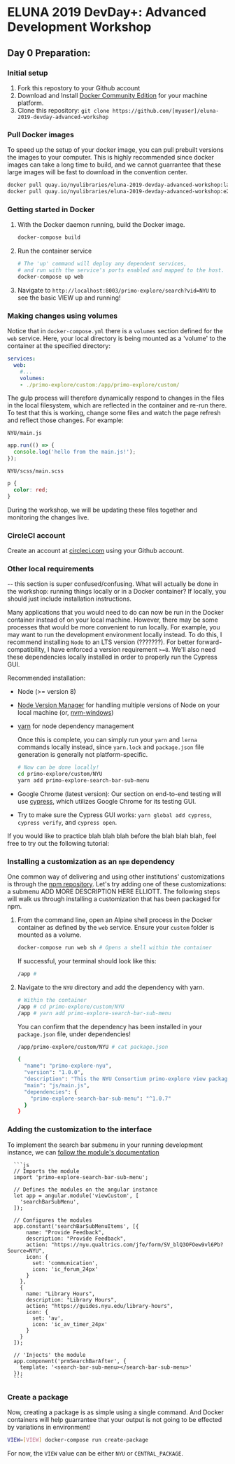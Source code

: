 # ELUNA 2019 DevDay+: Advanced Development Workshop

## Day 0 Preparation:

### Initial setup
1. Fork this repostory to your Github account
1. Download and Install [Docker Community Edition](https://www.docker.com/products/docker-engine) for your machine platform.
1. Clone this repository: `git clone https://github.com/[myuser]/eluna-2019-devday-advanced-workshop`

### Pull Docker images

To speed up the setup of your docker image, you can pull prebuilt versions the images to your computer. This is highly recommended since docker images can take a long time to build, and we cannot guarrantee that these large images will be fast to download in the convention center.

```sh
docker pull quay.io/nyulibraries/eluna-2019-devday-advanced-workshop:latest
docker pull quay.io/nyulibraries/eluna-2019-devday-advanced-workshop:e2e
```

### Getting started in Docker
1. With the Docker daemon running, build the Docker image.
      ```sh
      docker-compose build
      ```
1. Run the container service 
      ```sh
      # The 'up' command will deploy any dependent services,
      # and run with the service's ports enabled and mapped to the host.
      docker-compose up web
      ```
1. Navigate to `http://localhost:8003/primo-explore/search?vid=NYU` to see the basic VIEW up and running!

### Making changes using volumes

Notice that in `docker-compose.yml` there is a `volumes` section defined for the `web` service. Here, your local directory is being mounted as a 'volume' to the container at the specified directory:

```yml
services:
  web:
    #...
    volumes:
    - ./primo-explore/custom:/app/primo-explore/custom/
```

The gulp process will therefore dynamically respond to changes in the files in the local filesystem, which are reflected in the container and re-run there. To test that this is working, change some files and watch the page refresh and reflect those changes. For example:

`NYU/main.js`
```js
app.run(() => {
  console.log('hello from the main.js!');
});
```
`NYU/scss/main.scss`
```scss
p {
  color: red;
}
```
During the workshop, we will be updating these files together and monitoring the changes live.

### CircleCI account

Create an account at [circleci.com](https://circleci.com) using your Github account.

### Other local requirements

-- this section is super confused/confusing. What will actually be done in the workshop: running things locally or in a Docker container? If locally, you should just include installation instructions. 

Many applications that you would need to do can now be run in the Docker container instead of on your local machine. However, there may be some processes that would be more convenient to run locally. For example, you may want to run the development environment locally instead. To do this, I recommend installing `Node` to an LTS version (???????). For better forward-compatibility, I have enforced a version requirement `>=8`. We'll also need these dependencies locally installed in order to properly run the Cypress GUI.

Recommended installation:
* Node (>= version 8)
* [Node Version Manager](https://github.com/creationix/nvm) for handling multiple versions of Node on your local machine (or, [nvm-windows](https://github.com/coreybutler/nvm-windows))
* [yarn](https://yarnpkg.com/lang/en/docs/install/) for node dependency management

    Once this is complete, you can simply run your `yarn` and `lerna` commands locally instead, since `yarn.lock` and `package.json` file generation is generally not platform-specific.

    ```sh
    # Now can be done locally!
    cd primo-explore/custom/NYU
    yarn add primo-explore-search-bar-sub-menu
    ```

* Google Chrome (latest version): Our section on end-to-end testing will use [cypress](https://www.cypress.io/), which utilizes Google Chrome for its testing GUI.
* Try to make sure the Cypress GUI works: `yarn global add cypress`, `cypress verify`, and `cypress open`.


If you would like to practice blah blah blah before the blah blah blah, feel free to try out the following tutorial:

### Installing a customization as an `npm` dependency

One common way of delivering and using other institutions' customizations is through the [npm repository](http://npmjs.com/). Let's try adding one of these customizations: a submenu ADD MORE DESCRIPTION HERE ELLIOTT. The following steps will walk us through installing a customization that has been packaged for npm.

1. From the command line, open an Alpine shell process in the Docker container as defined by the `web` service. Ensure your `custom` folder is mounted as a volume.
      ```sh
      docker-compose run web sh # Opens a shell within the container
      ```
      If successful, your terminal should look like this:

      ```sh
      /app #
      ```
1. Navigate to the `NYU` directory and add the dependency with yarn.
      ```sh
      # Within the container
      /app # cd primo-explore/custom/NYU
      /app # yarn add primo-explore-search-bar-sub-menu
      ```

      You can confirm that the dependency has been installed in your `package.json` file, under dependencies!

      ```sh
      /app/primo-explore/custom/NYU # cat package.json
      
      {
        "name": "primo-explore-nyu",
        "version": "1.0.0",
        "description": "This the NYU Consortium primo-explore view package.",
        "main": "js/main.js",
        "dependencies": {
          "primo-explore-search-bar-sub-menu": "^1.0.7"
        }
      }
      ```

### Adding the customization to the interface

To implement the search bar submenu in your running development instance, we can [follow the module's documentation](primo-explore-search-bar-sub-menu)

      ```js
      // Imports the module
      import 'primo-explore-search-bar-sub-menu';

      // Defines the modules on the angular instance
      let app = angular.module('viewCustom', [
        'searchBarSubMenu',
      ]);

      // Configures the modules
      app.constant('searchBarSubMenuItems', [{
          name: "Provide Feedback",
          description: "Provide Feedback",
          action: "https://nyu.qualtrics.com/jfe/form/SV_blQ3OFOew9vl6Pb?Source=NYU",
          icon: {
            set: 'communication',
            icon: 'ic_forum_24px'
          }
        },
        {
          name: "Library Hours",
          description: "Library Hours",
          action: "https://guides.nyu.edu/library-hours",
          icon: {
            set: 'av',
            icon: 'ic_av_timer_24px'
          }
        }
      ]);

      // 'Injects' the module
      app.component('prmSearchBarAfter', {
        template: '<search-bar-sub-menu></search-bar-sub-menu>'
      });
      ```
### Create a package

Now, creating a package is as simple using a single command. And Docker containers will help guarrantee that your output is not going to be effected by variations in environment!

```sh
VIEW=[VIEW] docker-compose run create-package
```

For now, the `VIEW` value can be either `NYU` or `CENTRAL_PACKAGE`.


